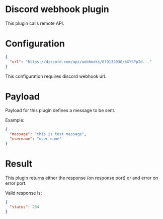 # Discord webhook plugin

This plugin calls remote API.

# Configuration

```json
{
  "url": "https://discord.com/api/webhooks/879132030/kXYSPpId..."
}
```

This configuration requires discord webhook url.

# Payload

Payload for this plugin defines a message to be sent. 

Example:

```json
{
  "message": "this is test message",
  "username": "user name"
}
```

# Result

This plugin returns either the response (on response port) or and error on error port.

Valid response is:

```json
{
  "status": 204
}
```
